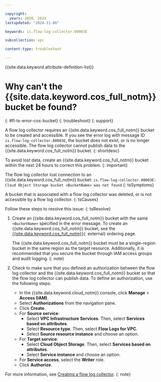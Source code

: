 ```yaml
---

copyright:
  years: 2020, 2024
lastupdated: "2024-11-06"

keywords: is.flow-log-collector.00003E

subcollection: vpc

content-type: troubleshoot

---
```


{{site.data.keyword.attribute-definition-list}}

# Why can't the {{site.data.keyword.cos_full_notm}} bucket be found?
{: #fl-ts-error-cos-bucket}
{: troubleshoot}
{: support}

A flow log collector requires an {{site.data.keyword.cos_full_notm}} bucket to be created and accessible. If you see the error log with message ID `is.flow-log-collector.00003E`, the bucket does not exist, or is no longer accessible. The flow log collector cannot publish data to the {{site.data.keyword.cos_full_notm}} bucket.
{: shortdesc}

To avoid lost data, create an {{site.data.keyword.cos_full_notm}} bucket within the next 24 hours to correct this problem.
{: important}

The flow log collector lost connection to an {{site.data.keyword.cos_full_notm}} bucket:
   `is.flow-log-collector.00003E: Cloud Object Storage bucket <BucketName> was not found`
{: tsSymptoms}

A bucket that is associated with a flow log collector was deleted, or is not accessible by a flow log collector.
{: tsCauses}

Follow these steps to resolve this issue:
{: tsResolve}

1. Create an {{site.data.keyword.cos_full_notm}} bucket with the same `<BucketName>` specified in the error message. To create an {{site.data.keyword.cos_full_notm}} bucket, see the [{{site.data.keyword.cos_full_notm}}](/objectstorage/create){: external} ordering page.

   The {{site.data.keyword.cos_full_notm}} bucket must be a single-region bucket in the same region as the target resource. Additionally, it is recommended that you secure the bucket through IAM access groups and audit logging.
   {: note}

1. Check to make sure that you defined an authorization between the flow log collector and the {{site.data.keyword.cos_full_notm}} bucket so that the flow log collector can publish data. To define an authorization, use the following steps:

   * In the {{site.data.keyword.cloud_notm}} console, click **Manage** > **Access (IAM)**.
   * Select **Authorizations** from the navigation pane.
   * Click **Create**.
   * For **Source service**:
      * Select **VPC Infrastructure Services**. Then, select **Services based on attributes**.
      * Select **Resource type**. Then, select **Flow Logs for VPC**.
      * Select **Source resource instance** and choose an option.
   * For **Target service**:
      * Select **Cloud Object Storage**. Then, select **Services based on attributes**.
      * Select **Service instance** and choose an option.
   * For **Service access**, select the **Writer** role.
   * Click **Authorize**.

For more information, see [Creating a flow log collector](/docs/vpc?topic=vpc-ordering-flow-log-collector).
{: note}
